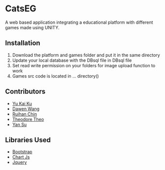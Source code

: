# CatsEG
A web based application integrating a educational platform with different games made using UNITY.


## Installation

1. Download the platform and games folder and put it in the same directory
2. Update your local database with the DBsql file in DBsql file
3. Set read write permission on your folders for image upload function to work
4. Games src code is located in ... directory()

## Contributors
- [Yu Kai Ku](@yukaiku)
- [Dawen Wang](@Darwen)
- [Ruihan Chin](@RaeCrh)
- [Theodore Theo](@Tehteddae)
- [Yan Su](@Kohakusona)


## Libraries Used
- [Bootstrap](https://getbootstrap.com/)
- [Chart Js](https://www.chartjs.org/)
- [Jquery](https://jquery.com/)
